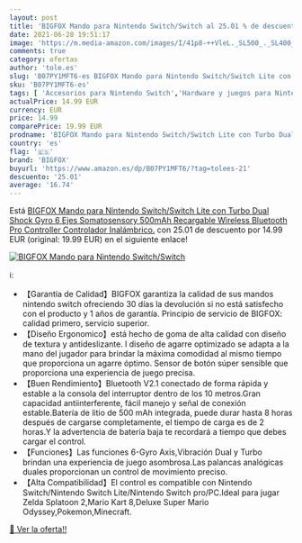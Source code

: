 ```yaml
---
layout: post
title: 'BIGFOX Mando para Nintendo Switch/Switch al 25.01 % de descuento'
date: 2021-06-28 19:51:17
image: 'https://m.media-amazon.com/images/I/41p8-++VleL._SL500_._SL400_.jpg'
comments: true
category: ofertas
author: 'tole.es'
slug: 'B07PY1MFT6-es BIGFOX Mando para Nintendo Switch/Switch Lite con Turbo...'
sku: 'B07PY1MFT6-es'
tags: [ 'Accesorios para Nintendo Switch','Hardware y juegos para Nintendo Switch','Mandos para Nintendo Switch','Videojuegos','bigfox','nintendo', ]
actualPrice: 14.99 EUR
currency: EUR
price: 14.99
comparePrice: 19.99 EUR
prodname: 'BIGFOX Mando para Nintendo Switch/Switch Lite con Turbo Dual Shock Gyro 6 Ejes Somatosensory 500mAh Recargable Wireless Bluetooth Pro Controller Controlador Inalámbrico.'
country: 'es'
flag: '🇪🇸'
brand: 'BIGFOX'
buyurl: 'https://www.amazon.es/dp/B07PY1MFT6/?tag=tolees-21'
descuento: '25.01'
average: '16.74'
---
```


Está [BIGFOX Mando para Nintendo Switch/Switch Lite con Turbo Dual Shock Gyro 6 Ejes Somatosensory 500mAh Recargable Wireless Bluetooth Pro Controller Controlador Inalámbrico.](https://www.amazon.es/dp/B07PY1MFT6/?tag=tolees-21) con 25.01 de descuento por 14.99 EUR (original: 19.99 EUR) en el siguiente enlace!

[![BIGFOX Mando para Nintendo Switch/Switch](https://m.media-amazon.com/images/I/41p8-++VleL._SL500_._SL400_.jpg)](https://www.amazon.es/dp/B07PY1MFT6/?tag=tolees-21)

ℹ️:

- 【Garantía de Calidad】BIGFOX garantiza la calidad de sus mandos nintendo switch ofreciendo 30 días la devolución si no está satisfecho con el producto y 1 años de garantía. Principio de servicio de BIGFOX: calidad primero, servicio superior.
- 【Diseño Ergonomico】está hecho de goma de alta calidad con diseño de textura y antideslizante. l diseño de agarre optimizado se adapta a la mano del jugador para brindar la máxima comodidad al mismo tiempo que proporciona un agarre óptimo. Sensor de botón súper sensible que proporciona una experiencia de juego precisa.
- 【Buen Rendimiento】Bluetooth V2.1 conectado de forma rápida y estable a la consola del interruptor dentro de los 10 metros.Gran capacidad antiinterferente, fácil manejo y señal de conexión estable.Batería de litio de 500 mAh integrada, puede durar hasta 8 horas después de cargarse completamente, el tiempo de carga es de 2 horas.Y la advertencia de batería baja te recordará a tiempo que debes cargar el control.
- 【Funciones】Las funciones 6-Gyro Axis,Vibración Dual y Turbo brindan una experiencia de juego asombrosa.Las palancas analógicas duales proporcionan un control de movimiento preciso.
- 【Alta Compatibilidad】El control es compatible con Nintendo Switch/Nintendo Switch Lite/Nintendo Switch pro/PC.Ideal para jugar Zelda Splatoon 2,Mario Kart 8,Deluxe Super Mario Odyssey,Pokemon,Minecraft.

[🛒 Ver la oferta!!](https://www.amazon.es/dp/B07PY1MFT6/?tag=tolees-21)
